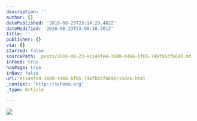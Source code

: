 ```yaml
---
description: ''
author: []
datePublished: '2016-08-23T23:14:29.462Z'
dateModified: '2016-08-23T23:00:18.301Z'
title: ''
publisher: {}
via: {}
starred: false
sourcePath: _posts/2016-08-23-ec144fe4-3680-4466-bf65-746fbb3f6690.md
inFeed: true
hasPage: true
inNav: false
url: ec144fe4-3680-4466-bf65-746fbb3f6690/index.html
_context: 'http://schema.org'
_type: Article

---
```

![](https://the-grid-user-content.s3-us-west-2.amazonaws.com/e3d1b0c3-ad31-45cc-b583-beec1781b7e4.jpg)